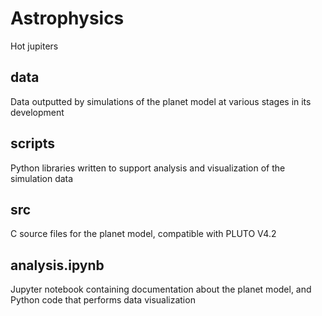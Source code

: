 # Astrophysics
Hot jupiters

## data
Data outputted by simulations of the planet model at various stages in its development

## scripts
Python libraries written to support analysis and visualization of the simulation data

## src
C source files for the planet model, compatible with PLUTO V4.2

## analysis.ipynb
Jupyter notebook containing documentation about the planet model, and Python code that performs data visualization
